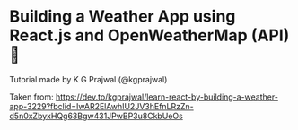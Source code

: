 # Building a Weather App using React.js and OpenWeatherMap (API) 🚀

Tutorial made by K G Prajwal (@kgprajwal)

Taken from: https://dev.to/kgprajwal/learn-react-by-building-a-weather-app-3229?fbclid=IwAR2ElAwhIU2JV3hEfnLRzZn-d5n0xZbyxHQg63Bgw431JPwBP3u8CkbUeOs
